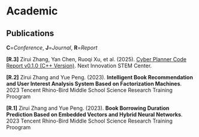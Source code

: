 # Academic

## Publications

**C**=_Conference_, **J**=_Journal_, **R**=_Report_

**[R.3]** Zirui Zhang, Yan Chen, Ruoqi Xu, et al. (2025). [Cyber Planner Code Report v0.1.0 (C++ Version)](/assets/cyber-planner.pdf). Next Innovation STEM Center.

**[R.2]** Zirui Zhang and Yue Peng. (2023). **Intelligent Book Recommendation and User Interest Analysis System
Based on Factorization Machines**. 2023 Tencent Rhino-Bird Middle School Science Research Training Proogram

**[R.1]** Zirui Zhang and Yue Peng. (2023). **Book Borrowing Duration Prediction Based on Embedded Vectors and Hybrid Neural Networks**. 2023 Tencent Rhino-Bird Middle School Science Research Training Proogram

<!-- ## Talks -->
